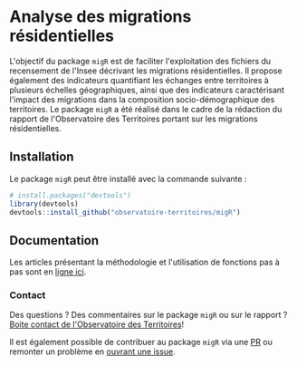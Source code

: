 
<!-- README.md is generated from README.Rmd. Please edit that file -->
Analyse des migrations résidentielles
=====================================

L'objectif du package `migR` est de faciliter l'exploitation des fichiers du recensement de l'Insee décrivant les migrations résidentielles. Il propose également des indicateurs quantifiant les échanges entre territoires à plusieurs échelles géographiques, ainsi que des indicateurs caractérisant l'impact des migrations dans la composition socio-démographique des territoires. Le package `migR` a été réalisé dans le cadre de la rédaction du rapport de l'Observatoire des Territoires portant sur les migrations résidentielles.

Installation
------------

Le package `migR` peut être installé avec la commande suivante :

``` r
# install.packages("devtools")
library(devtools)
devtools::install_github("observatoire-territoires/migR")
```

Documentation
-------------

Les articles présentant la méthodologie et l'utilisation de fonctions pas à pas sont en [ligne ici](https://observatoire-territoires.github.io/migR/index.html).

### Contact

Des questions ? Des commentaires sur le package `migR` ou sur le rapport ? [Boite contact de l'Observatoire des Territoires](mailto:observatoire@cget.gouv.fr)!

Il est également possible de contribuer au package `migR` via une [PR](https://github.com/observatoire-territoires/migR/pulls) ou remonter un problème en [ouvrant une issue](https://github.com/observatoire-territoires/migR/issues).
